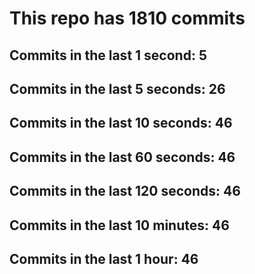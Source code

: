 # This repo has 1810 commits

## Commits in the last 1 second: 5
## Commits in the last 5 seconds: 26
## Commits in the last 10 seconds: 46
## Commits in the last 60 seconds: 46
## Commits in the last 120 seconds: 46
## Commits in the last 10 minutes: 46
## Commits in the last 1 hour: 46
